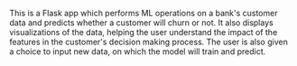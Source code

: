 This is a Flask app which performs ML operations on a bank's customer data and predicts whether a customer will churn or not. 
It also displays visualizations of the data, helping the user understand the impact of the features in the customer's decision making process. 
The user is also given a choice to input new data, on which the model will train and predict.
